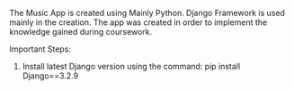 The Music App is created using Mainly Python.
Django Framework is used mainly in the creation.
The app was created in order to implement the knowledge gained during coursework.

Important Steps:
1. Install latest Django version using the command: pip install Django==3.2.9
